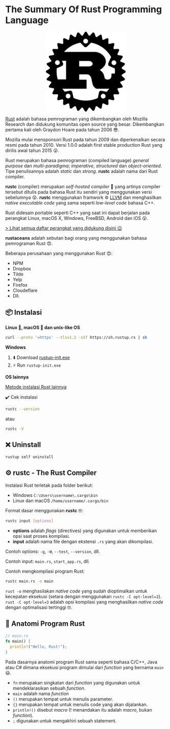 # The Summary Of Rust Programming Language
<img 
  src="../../assets/img/rust.svg" 
  alt="Rust logo" 
  width="250" 
  style="display: block; margin-left: auto; margin-right: auto;"
/>

[Rust](https://www.rust-lang.org/) adalah bahasa pemrograman yang dikembangkan 
oleh Mozilla Research dan didukung komunitas open source yang besar. Dikembangkan
pertama kali oleh Graydon Hoare pada tahun 2006 😎.

Mozilla mulai mensponsori Rust pada tahun 2009 dan diperkenalkan secara resmi
pada tahun 2010. Versi 1.0.0 adalah first stable production Rust yang dirilis awal
tahun 2015 😮.

Rust merupakan bahasa pemrograman (compiled language) _general purpose_ dan
_multi-paradigma_; _imperative_, _structured_ dan _object-oriented_. Tipe
penulisannya adalah _static_ dan _strong_. **rustc** adalah nama dari Rust compiler.

**rustc** (compiler) merupakan _self-hosted compiler_ 🤔 yang artinya compiler tersebut
ditulis pada bahasa Rust itu sendiri yang menggunakan versi sebelumnya 😮. **rustc**
menggunakan framwork ⚙ [LLVM](https://en.wikipedia.org/wiki/LLVM) dan menghasilkan
_native executable code_ yang sama seperti _low-level code_  bahasa C++.

Rust didesain portable seperti C++ yang saat ini dapat berjalan pada perangkat
Linux, macOS X, Windows, FreeBSD, Android dan iOS 😮.

[> Lihat semua daftar perangkat yang didukung disini 😉](https://forge.rust-lang.org/platform-support.html)

**rustaceans** adalah sebutan bagi orang yang menggunakan bahasa pemrograman Rust 😍.

Beberapa perusahaan yang menggunakan Rust 😍:
- NPM
- Dropbox
- Tilde
- Yelp
- Firefox
- Cloudeflare
- Dll.

## 📦 Instalasi
**Linux 🐧, macOS 🍎 dan unix-like OS**
```bash
curl --proto '=https' --tlsv1.2 -sSf https://sh.rustup.rs | sh
```

**Windows**
1. ⬇️ Download [rustup-init.exe](https://static.rust-lang.org/rustup/dist/i686-pc-windows-gnu/rustup-init.exe)
2. ⚡ Run `rustup-init.exe`

**OS lainnya**

[Metode instalasi Rust lainnya](https://forge.rust-lang.org/infra/other-installation-methods.html)

✔️ Cek instalasi
```bash
rustc --version
```
atau
```bash
rustc -V
```

## ❌ Uninstall
```bash
rustup self uninstall
```

## ⚙ rustc - The Rust Compiler
Instalasi Rust terletak pada folder berikut:
- Windows `C:\Users\username\.cargo\bin`
- Linux dan macOS `/home/username/.cargo/bin`

Format dasar menggunakan **rustc** 🤓:
```bash
rustc input [options]
```
- **options** adalah _flags_ (directives) yang digunakan untuk memberikan opsi
saat proses kompilasi.
- **input** adalah nama file dengan ekstensi `.rs` yang akan dikompilasi.

Contoh options: `-g`, `-W`, `--test`, `--version`, dll.

Contoh input: `main.rs`, `start_app.rs`, dll.

Contoh mengkompilasi program Rust:
```bash
rustc main.rs -o main
```

`rust -o` menghasilakan _native code_ yang sudah dioptimalkan untuk kecepatan
eksekusi (setara dengan menggunakan `rustc -C opt-level=2`). `rust -C opt-level=3`
adalah opsi kompilasi yang menghasilkan _native code_ dengan optimalisasi tertinggi 🤓.

## 📃 Anatomi Program Rust
```rust
// main.rs
fn main() {
  println!("Hello, Rust!");
}
```
Pada dasarnya anatomi program Rust sama seperti bahasa C/C++, Java atau C# dimana
eksekusi program dimulai dari _function_ yang bernama `main` 😃.

- `fn` merupakan singkatan dari _function_ yang digunakan untuk mendeklarasikan
sebuah _function_.
- `main` adalah nama _function_
- `()` merupakan tempat untuk menulis parameter.
- `{}` merupakan tempat untuk menulis code yang akan dijalankan.
- `println!()` disebut _macro_ (! menandakan itu adalah _macro_, bukan _function_).
- `;` digunakan untuk mengakhiri sebuah statement.
